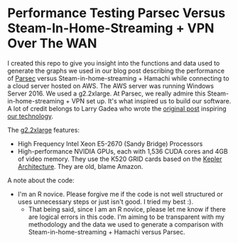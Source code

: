 # Performance Testing Parsec Versus Steam-In-Home-Streaming + VPN Over The WAN

I created this repo to give you insight into the functions and data used to generate the graphs we used in our blog post describing the performance of [Parsec](https://parsec.tv/) versus Steam-in-home-streaming + Hamachi while connecting to a cloud server hosted on AWS. The AWS server was running Windows Server 2016. We used a g2.2xlarge. At Parsec, we really admire this Steam-in-home-streaming + VPN set up. It's what inspired us to build our software. A lot of credit belongs to Larry Gadea who wrote the [original post](https://lg.io/2015/07/05/revised-and-much-faster-run-your-own-highend-cloud-gaming-service-on-ec2.html) inspiring [our technology](https://blog.parsec.tv/description-of-parsec-technology-b2738dcc3842).

The [g2.2xlarge](https://aws.amazon.com/ec2/instance-types/) features:
* High Frequency Intel Xeon E5-2670 (Sandy Bridge) Processors
* High-performance NVIDIA GPUs, each with 1,536 CUDA cores and 4GB of video memory. They use the K520 GRID cards based on the [Kepler Architecture](https://en.wikipedia.org/wiki/Kepler_(microarchitecture)). They are old, blame Amazon.

A note about the code:
* I'm an R novice. Please forgive me if the code is not well structured or uses unnecessary steps or just isn't good. I tried my best :).
  * That being said, since I am an R novice, please let me know if there are logical errors in this code. I'm aiming to be transparent with my methodology and the data we used to generate a comparison with Steam-in-home-streaming + Hamachi versus Parsec.
